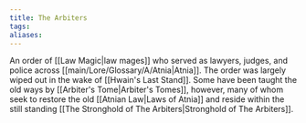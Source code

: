 ```yaml
---
title: The Arbiters
tags: 
aliases:
---
```

An order of [[Law Magic|law mages]] who served as lawyers, judges, and police across [[main/Lore/Glossary/A/Atnia|Atnia]]. The order was largely wiped out in the wake of [[Hwain's Last Stand]]. Some have been taught the old ways by [[Arbiter's Tome|Arbiter's Tomes]], however, many of whom seek to restore the old [[Atnian Law|Laws of Atnia]] and reside within the still standing [[The Stronghold of The Arbiters|Stronghold of The Arbiters]].